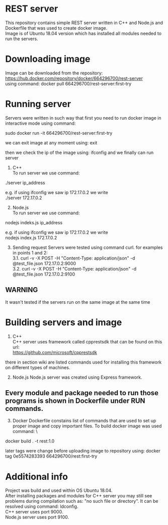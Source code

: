 # REST server

This repository contains simple REST server written in C++ and Node.js and Dockerfile that was used to create docker image. \
Image is of Ubuntu 18.04 version which has installed all modules needed to run the servers. 

# Downloading image
Image can be downloaded from the repository: \
https://hub.docker.com/repository/docker/664296700/rest-server \
using command: docker pull 664296700/rest-server:first-try 

# Running server
Servers were written in such way that first you need to run docker image in interactive mode using command: 

sudo docker run -it 664296700/rest-server:first-try 

we can exit image at any moment using: exit 

then we check the ip of the image using: ifconfig 
and we finally can run server 

1. C++ \
To run server we use command: 

./server ip_address 

e.g. if using ifconfig we saw ip 172.17.0.2 we write \
./server 172.17.0.2 

2. Node.js \
To run server we use command: 

nodejs indeks.js ip_address 

e.g. if using ifconfig we saw ip 172.17.0.2 we write \
nodejs index.js 172.17.0.2 

3. Sending request
Servers were tested using command curl. for examples in points 1 and 2: \
3.1. curl -v -X POST -H "Content-Type: application/json" -d @test_file.json 172.17.0.2:9000 \
3.2. curl -v -X POST -H "Content-Type: application/json" -d @test_file.json 172.17.0.2:9100 

WARNING
-------
It wasn't tested if the servers run on the same image at the same time 

# Building servers and image

1. C++ \
C++ server uses framework called cpprestsdk that can be found on this url: \
https://github.com/microsoft/cpprestsdk

there in section wiki are listed commands used for installing this framework on different types of machines.

2. Node.js
Node.js server was created using Express framework.

Every module and package needed to run those programs is shown in Dockerfile under RUN commands.
------------------------------------------------------------------------------------------------

3. Docker
Dockerfile constains list of commands that are used to set up proper image and copy important files.
To build docker image was used command: \

docker build . -t rest:1.0

later tags were change before uploading image to repository using:
docker tag 0e5574283393 664296700/rest:first-try

# Additional info
Project was build and used within OS Ubuntu 18.04. \
After installing packages and modules for C++ server you may still see problems during compilation such as: "no such file or directory". It can be resolved using command: ldconfig. \
C++ server uses port 9000. \
Node.js server uses port 9100.
